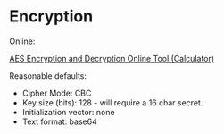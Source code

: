 # Encryption

Online:

[AES Encryption and Decryption Online Tool (Calculator)](https://www.devglan.com/online-tools/aes-encryption-decryption)


Reasonable defaults:

* Cipher Mode: CBC
* Key size (bits): 128 - will require a 16 char secret.
* Initialization vector: none
* Text format: base64
